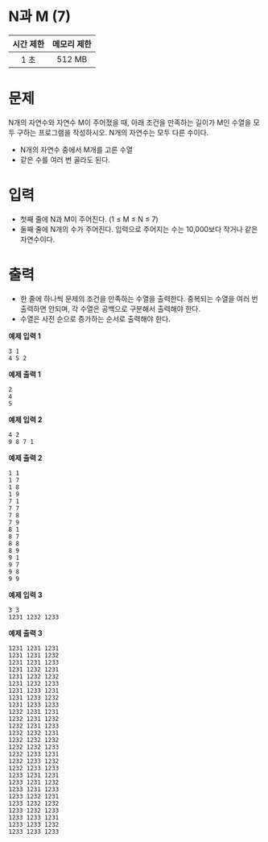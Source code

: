 # N과 M (7)

| 시간 제한 |	메모리 제한|
| :---: | :---: |
|1 초|	512 MB|

# 문제
N개의 자연수와 자연수 M이 주어졌을 때, 아래 조건을 만족하는 길이가 M인 수열을 모두 구하는 프로그램을 작성하시오. N개의 자연수는 모두 다른 수이다.

+ N개의 자연수 중에서 M개를 고른 수열 
+ 같은 수를 여러 번 골라도 된다.

# 입력
+ 첫째 줄에 N과 M이 주어진다. (1 ≤ M ≤ N ≤ 7)
+ 둘째 줄에 N개의 수가 주어진다. 입력으로 주어지는 수는 10,000보다 작거나 같은 자연수이다.

# 출력
+ 한 줄에 하나씩 문제의 조건을 만족하는 수열을 출력한다. 중복되는 수열을 여러 번 출력하면 안되며, 각 수열은 공백으로 구분해서 출력해야 한다. 
+ 수열은 사전 순으로 증가하는 순서로 출력해야 한다.

**예제 입력 1** 
```
3 1
4 5 2
```
**예제 출력 1** 
```
2
4
5
```
**예제 입력 2** 
```
4 2
9 8 7 1
```
**예제 출력 2** 
```
1 1
1 7
1 8
1 9
7 1
7 7
7 8
7 9
8 1
8 7
8 8
8 9
9 1
9 7
9 8
9 9
```
**예제 입력 3** 
```
3 3
1231 1232 1233
```
**예제 출력 3** 
```
1231 1231 1231
1231 1231 1232
1231 1231 1233
1231 1232 1231
1231 1232 1232
1231 1232 1233
1231 1233 1231
1231 1233 1232
1231 1233 1233
1232 1231 1231
1232 1231 1232
1232 1231 1233
1232 1232 1231
1232 1232 1232
1232 1232 1233
1232 1233 1231
1232 1233 1232
1232 1233 1233
1233 1231 1231
1233 1231 1232
1233 1231 1233
1233 1232 1231
1233 1232 1232
1233 1232 1233
1233 1233 1231
1233 1233 1232
1233 1233 1233
```